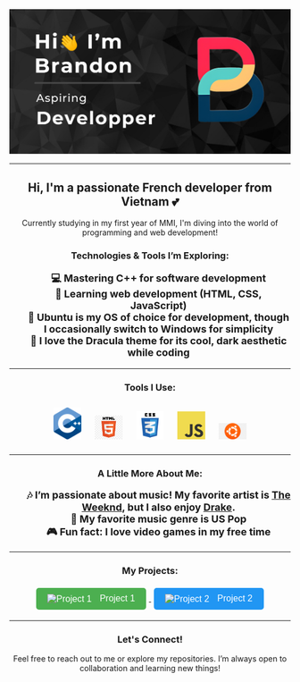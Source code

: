 <div align="center">
    <img src="./images/embed.png" alt="Profile Image" />
</div>

<hr />

<h2 align="center">Hi, I'm a passionate French developer from Vietnam 💕</h2>

<p align="center">Currently studying in my first year of MMI, I'm diving into the world of programming and web development!</p>

<h3 align="center">Technologies & Tools I’m Exploring:</h3>

<ul style="list-style-type:none; text-align:center; font-size: 18px;">
    <li><b>💻 Mastering C++ for software development</b></li>
    <li><b>🌱 Learning web development (HTML, CSS, JavaScript)</b></li>
    <li><b>🐧 Ubuntu is my OS of choice for development, though I occasionally switch to Windows for simplicity</b></li>
    <li><b>🎨 I love the Dracula theme for its cool, dark aesthetic while coding</b></li>
</ul>

<hr />

<h3 align="center">Tools I Use:</h3>

<p align="center">
    <a href="https://www.cplusplus.com/" target="_blank"><img src="./images/cpp.png" alt="C++" width="50" style="margin: 10px;"/></a>
    <a href="https://developer.mozilla.org/en-US/docs/Web/HTML" target="_blank"><img src="./images/html.png" alt="HTML" width="50" style="margin: 10px;"/></a>
    <a href="https://developer.mozilla.org/en-US/docs/Web/CSS" target="_blank"><img src="./images/css.png" alt="CSS" width="50" style="margin: 10px;"/></a>
    <a href="https://developer.mozilla.org/en-US/docs/Web/JavaScript" target="_blank"><img src="./images/js.png" alt="JavaScript" width="50" style="margin: 10px;"/></a>
    <a href="https://ubuntu.com/" target="_blank"><img src="./images/ubuntu.png" alt="Ubuntu" width="50" style="margin: 10px;"/></a>
</p>

<hr />

<h3 align="center">A Little More About Me:</h3>

<ul style="list-style-type:none; text-align:center; font-size: 18px;">
    <li><b>🎶 I’m passionate about music! My favorite artist is <a href="https://open.spotify.com/intl-fr/artist/1Xyo4u8uXC1ZmMpatF05PJ?si=Nl9oYTozQ_Cs0Fk3gymT3Q" target="_blank">The Weeknd</a>, but I also enjoy <a href="https://open.spotify.com/intl-fr/artist/3TVXtAsR1Inumwj472S9r4?si=4Ac25Uy5Ra2xpArH_gimFw" target="_blank">Drake</a>.</b></li>
    <li><b>💖 My favorite music genre is US Pop</b></li>
    <li><b>🎮 Fun fact: I love video games in my free time</b></li>
</ul>

<hr />

<h3 align="center">My Projects:</h3>

<p align="center">
    <a href="https://github.com/ton-compte/projet1" target="_blank">
        <button style="padding: 10px 20px; font-size: 16px; margin: 5px; background-color: #4CAF50; color: white; border: none; border-radius: 5px;">
            <img src="./images/project_icon.png" alt="Project 1" width="20" style="vertical-align: middle; margin-right: 10px;"/> Project 1
        </button>
    </a>
    <a href="https://github.com/ton-compte/projet2" target="_blank">
        <button style="padding: 10px 20px; font-size: 16px; margin: 5px; background-color: #2196F3; color: white; border: none; border-radius: 5px;">
            <img src="./images/project_icon.png" alt="Project 2" width="20" style="vertical-align: middle; margin-right: 10px;"/> Project 2
        </button>
    </a>
    <!-- Ajoute plus de projets de la même manière -->
</p>

<hr />

<h3 align="center">Let's Connect!</h3>

<p align="center">Feel free to reach out to me or explore my repositories. I’m always open to collaboration and learning new things!</p>
